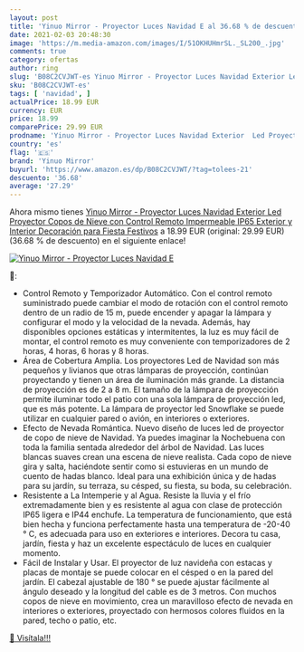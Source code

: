 ```yaml
---
layout: post
title: 'Yinuo Mirror - Proyector Luces Navidad E al 36.68 % de descuento'
date: 2021-02-03 20:48:30
image: 'https://m.media-amazon.com/images/I/51OKHUHmrSL._SL200_.jpg'
comments: true
category: ofertas
author: ring
slug: 'B08C2CVJWT-es Yinuo Mirror - Proyector Luces Navidad Exterior Led...'
sku: 'B08C2CVJWT-es'
tags: [ 'navidad', ]
actualPrice: 18.99 EUR
currency: EUR
price: 18.99
comparePrice: 29.99 EUR
prodname: 'Yinuo Mirror - Proyector Luces Navidad Exterior  Led Proyector Copos de Nieve con Control Remoto  Impermeable IP65 Exterior y Interior  Decoración para Fiesta  Festivos'
country: 'es'
flag: '🇪🇸'
brand: 'Yinuo Mirror'
buyurl: 'https://www.amazon.es/dp/B08C2CVJWT/?tag=tolees-21'
descuento: '36.68'
average: '27.29'
---
```


Ahora mismo tienes [Yinuo Mirror - Proyector Luces Navidad Exterior  Led Proyector Copos de Nieve con Control Remoto  Impermeable IP65 Exterior y Interior  Decoración para Fiesta  Festivos](https://www.amazon.es/dp/B08C2CVJWT/?tag=tolees-21) a 18.99 EUR (original: 29.99 EUR) (36.68 %  de descuento) en el siguiente enlace!

[![Yinuo Mirror - Proyector Luces Navidad E](https://m.media-amazon.com/images/I/51OKHUHmrSL._SL200_.jpg)](https://www.amazon.es/dp/B08C2CVJWT/?tag=tolees-21)

🔎:

- Control Remoto y Temporizador Automático. Con el control remoto suministrado puede cambiar el modo de rotación con el control remoto dentro de un radio de 15 m, puede encender y apagar la lámpara y configurar el modo y la velocidad de la nevada. Además, hay disponibles opciones estáticas y intermitentes, la luz es muy fácil de montar, el control remoto es muy conveniente con temporizadores de 2 horas, 4 horas, 6 horas y 8 horas.
- Área de Cobertura Amplia. Los proyectores Led de Navidad son más pequeños y livianos que otras lámparas de proyección, continúan proyectando y tienen un área de iluminación más grande. La distancia de proyección es de 2 a 8 m. El tamaño de la lámpara de proyección permite iluminar todo el patio con una sola lámpara de proyección led, que es más potente. La lámpara de proyector led Snowflake se puede utilizar en cualquier pared o avión, en interiores o exteriores.
- Efecto de Nevada Romántica. Nuevo diseño de luces led de proyector de copo de nieve de Navidad. Ya puedes imaginar la Nochebuena con toda la familia sentada alrededor del árbol de Navidad. Las luces blancas suaves crean una escena de nieve realista. Cada copo de nieve gira y salta, haciéndote sentir como si estuvieras en un mundo de cuento de hadas blanco. Ideal para una exhibición única y de hadas para su jardín, su terraza, su césped, su fiesta, su boda, su celebración.
- Resistente a La Intemperie y al Agua. Resiste la lluvia y el frío extremadamente bien y es resistente al agua con clase de protección IP65 ligera e IP44 enchufe. La temperatura de funcionamiento, que está bien hecha y funciona perfectamente hasta una temperatura de -20-40 ° C, es adecuada para uso en exteriores e interiores. Decora tu casa, jardín, fiesta y haz un excelente espectáculo de luces en cualquier momento.
- Fácil de Instalar y Usar. El proyector de luz navideña con estacas y placas de montaje se puede colocar en el césped o en la pared del jardín. El cabezal ajustable de 180 ° se puede ajustar fácilmente al ángulo deseado y la longitud del cable es de 3 metros. Con muchos copos de nieve en movimiento, crea un maravilloso efecto de nevada en interiores o exteriores, proyectado con hermosos colores fluidos en la pared, techo o patio, etc.

[🛒 Visítala!!!](https://www.amazon.es/dp/B08C2CVJWT/?tag=tolees-21)
